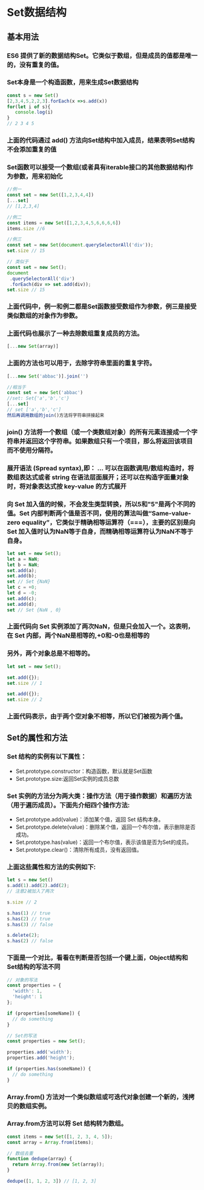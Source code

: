<!--
 * @Description: 
 * @Author: 曹俊
 * @Date: 2022-06-20 11:10:54
 * @LastEditors: 曹俊
 * @LastEditTime: 2022-06-20 21:23:33
-->
# Set数据结构
## 基本用法

### ES6 提供了新的数据结构Set。它类似于数组，但是成员的值都是唯一的，没有重复的值。
### Set本身是一个构造函数，用来生成Set数据结构

```js
const s = new Set()
[2,3,4,5,2,2,3].forEach(x =>s.add(x))
for(let i of s){
   console.log(i) 
}
// 2 3 4 5

```
### 上面的代码通过 **add()** 方法向Set结构中加入成员，结果表明Set结构不会添加重复的值

### Set函数可以接受一个数组(或者具有iterable接口的其他数据结构)作为参数，用来初始化

```js
//例一
const set = new Set([1,2,3,4,4])
[...set]
// [1,2,3,4]

//例二
const items = new Set([1,2,3,4,5,6,6,6,6])
items.size //6

//例三
const set = new Set(document.querySelectorAll('div'));
set.size // 15

// 类似于
const set = new Set();
document
 .querySelectorAll('div')
 .forEach(div => set.add(div));
set.size // 15
```

### 上面代码中，例一和例二都是Set函数接受数组作为参数，例三是接受类似数组的对象作为参数。

### 上面代码也展示了一种去除数组重复成员的方法。
```js
[...new Set(array)]
```

### 上面的方法也可以用于，去除字符串里面的重复字符。
```js
[...new Set('abbac')].join('')

//相当于
const set = new Set('abbac')
//set: Set{'a','b','c'}
[...set]
// set ['a','b','c']
然后再调用数组的join()方法将字符串拼接起来
```
### join() 方法将一个数组（或一个类数组对象）的所有元素连接成一个字符串并返回这个字符串。如果数组只有一个项目，那么将返回该项目而不使用分隔符。

### 展开语法 (Spread syntax),即： **...**  可以在函数调用/数组构造时，将数组表达式或者 string 在语法层面展开；还可以在构造字面量对象时，将对象表达式按 key-value 的方式展开

### 向 Set 加入值的时候，不会发生类型转换，所以5和"5"是两个不同的值。Set 内部判断两个值是否不同，使用的算法叫做“Same-value-zero equality”，它类似于精确相等运算符（===），主要的区别是向 Set 加入值时认为NaN等于自身，而精确相等运算符认为NaN不等于自身。
```js
let set = new Set();
let a = NaN;
let b = NaN;
set.add(a);
set.add(b);
set // Set {NaN}
let c = +0;
let d = -0;
set.add(c);
set.add(d);
set // Set {NaN , 0}
```

### 上面代码向 Set 实例添加了两次NaN，但是只会加入一个。这表明，在 Set 内部，两个NaN是相等的,+0和-0也是相等的

### 另外，两个对象总是不相等的。
```js
let set = new Set();

set.add({});
set.size // 1

set.add({});
set.size // 2
```

### 上面代码表示，由于两个空对象不相等，所以它们被视为两个值。


## Set的属性和方法

### Set 结构的实例有以下属性：
 - Set.prototype.constructor：构造函数，默认就是Set函数
 - Set.prototype.size:返回Set实例的成员总数

### Set 实例的方法分为两大类：操作方法（用于操作数据）和遍历方法（用于遍历成员）。下面先介绍四个操作方法:

- Set.prototype.add(value)：添加某个值，返回 Set 结构本身。
- Set.prototype.delete(value)：删除某个值，返回一个布尔值，表示删除是否成功。
- Set.prototype.has(value)：返回一个布尔值，表示该值是否为Set的成员。
- Set.prototype.clear()：清除所有成员，没有返回值。

### 上面这些属性和方法的实例如下:
```js
let s = new Set()
s.add(1).add(2).add(2);
// 注意2被加入了两次

s.size // 2

s.has(1) // true
s.has(2) // true
s.has(3) // false

s.delete(2);
s.has(2) // false
```

### 下面是一个对比，看看在判断是否包括一个键上面，Object结构和Set结构的写法不同  

```js
// 对象的写法
const properties = {
  'width': 1,
  'height': 1
};

if (properties[someName]) {
  // do something
}

// Set的写法
const properties = new Set();

properties.add('width');
properties.add('height');

if (properties.has(someName)) {
  // do something
}
```

### **Array.from() 方法对一个类似数组或可迭代对象创建一个新的，浅拷贝的数组实例。** 
### Array.from方法可以将 Set 结构转为数组。
```js
const items = new Set([1, 2, 3, 4, 5]);
const array = Array.from(items);

// 数组去重
function dedupe(array) {
  return Array.from(new Set(array));
}

dedupe([1, 1, 2, 3]) // [1, 2, 3]
    
```